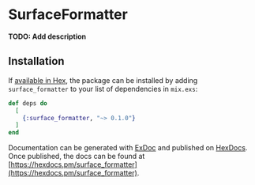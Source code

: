 # SurfaceFormatter

**TODO: Add description**

## Installation

If [available in Hex](https://hex.pm/docs/publish), the package can be installed
by adding `surface_formatter` to your list of dependencies in `mix.exs`:

```elixir
def deps do
  [
    {:surface_formatter, "~> 0.1.0"}
  ]
end
```

Documentation can be generated with [ExDoc](https://github.com/elixir-lang/ex_doc)
and published on [HexDocs](https://hexdocs.pm). Once published, the docs can
be found at [https://hexdocs.pm/surface_formatter](https://hexdocs.pm/surface_formatter).

